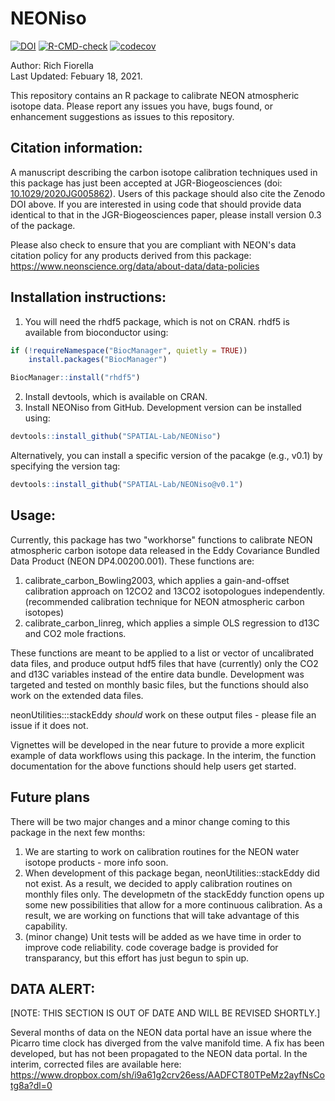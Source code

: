 # NEONiso

<!-- badges: start -->
[![DOI](https://zenodo.org/badge/188347333.svg)](https://zenodo.org/badge/latestdoi/188347333)
[![R-CMD-check](https://github.com/SPATIAL-Lab/NEONiso/workflows/R-CMD-check/badge.svg)](https://github.com/SPATIAL-Lab/NEONiso/actions)
[![codecov](https://codecov.io/gh/SPATIAL-Lab/NEONiso/branch/master/graph/badge.svg?token=ZHDFEU5NZW)](https://codecov.io/gh/SPATIAL-Lab/NEONiso)
<!-- badges: end -->

Author: Rich Fiorella \
Last Updated: Febuary 18, 2021.

This repository contains an R package to calibrate NEON atmospheric isotope data. 
Please report any issues you have, bugs found, or enhancement suggestions as issues to this repository.

## Citation information:
A manuscript describing the carbon isotope calibration techniques used in this package has just been accepted at JGR-Biogeosciences (doi: [10.1029/2020JG005862](https://doi.org/10.1029/2020JG005862)). Users of this package should also cite the Zenodo DOI above. If you are interested in using code that should provide data identical to that in the JGR-Biogeosciences paper, please install version 0.3 of the package. 

Please also check to ensure that you are compliant with NEON's data citation policy for any
products derived from this package: https://www.neonscience.org/data/about-data/data-policies

## Installation instructions:
1) You will need the rhdf5 package, which is not on CRAN. rhdf5 is available from bioconductor using:
```R
if (!requireNamespace("BiocManager", quietly = TRUE))
    install.packages("BiocManager")

BiocManager::install("rhdf5")
```
2) Install devtools, which is available on CRAN.
3) Install NEONiso from GitHub. Development version can be installed using:
```R
devtools::install_github("SPATIAL-Lab/NEONiso")
```
Alternatively, you can install a specific version of the pacakge (e.g., v0.1)
by specifying the version tag:
```R
devtools::install_github("SPATIAL-Lab/NEONiso@v0.1")
```

## Usage:

Currently, this package has two "workhorse" functions to calibrate NEON atmospheric carbon
isotope data released in the Eddy Covariance Bundled Data Product (NEON DP4.00200.001). These functions are:
1) calibrate_carbon_Bowling2003, which applies a gain-and-offset calibration approach on 12CO2 and 13CO2 
isotopologues independently. (recommended calibration technique for NEON atmospheric carbon isotopes)
2) calibrate_carbon_linreg, which applies a simple OLS regression to d13C and CO2 mole fractions.

These functions are meant to be applied to a list or vector of uncalibrated data files, and produce output hdf5 files
that have (currently) only the CO2 and d13C variables instead of the entire data bundle. Development was targeted and 
tested on monthly basic files, but the functions should also work on the extended data files.

neonUtilities:::stackEddy *should* work on these output files - please file an issue if it does not.

Vignettes will be developed in the near future to provide a more explicit example of data workflows using this package.
In the interim, the function documentation for the above functions should help users get started.

## Future plans
There will be two major changes and a minor change coming to this package in the next few months:
1) We are starting to work on calibration routines for the NEON water isotope products - more info soon.
2) When development of this package began, neonUtilities::stackEddy did not exist. As a result, we decided to apply calibration routines on monthly files only. The developmetn of the stackEddy function opens up some new possibilities that allow for a more continuous calibration. As a result, we are working on functions that will take advantage of this capability.
3) (minor change) Unit tests will be added as we have time in order to improve code reliability. code coverage badge is provided for transparancy, but this effort has just begun to spin up.

## DATA ALERT:
[NOTE: THIS SECTION IS OUT OF DATE AND WILL BE REVISED SHORTLY.]

Several months of data on the NEON data portal have an issue where the Picarro time clock has diverged from the valve manifold time. A fix has been developed, but has not been propagated to the NEON data portal. In the interim, corrected files are available here: https://www.dropbox.com/sh/i9a61g2crv26ess/AADFCT80TPeMz2ayfNsCotg8a?dl=0

